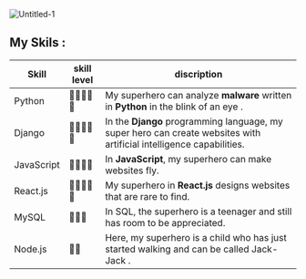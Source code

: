 
![Untitled-1](https://user-images.githubusercontent.com/93470832/211223663-9b539edd-9e83-4232-96a2-8ddf58d4f983.png)

## My Skils :

| Skill  | skill level | discription |
| ------------- | ------------- | ------------- |
| Python  | 👾👾👾👾👾  | My superhero can analyze <b>malware</b> written in <b>Python</b> in the blink of an eye . |
| Django  | 👾👾👾👾👾  | In the <b>Django</b> programming language, my super hero can create websites with artificial intelligence capabilities. |
| JavaScript  | 👾👾👾👾  | In <b>JavaScript</b>, my superhero can make websites fly. |
| React.js  | 👾👾👾👾👾  | My superhero in <b>React.js</b> designs websites that are rare to find. |
| MySQL  | 👾👾👾  | In SQL, the superhero is a teenager and still has room to be appreciated. |
| Node.js  | 👾👾  | Here, my superhero is a child who has just started walking and can be called Jack-Jack . |
